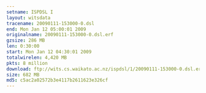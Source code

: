```yaml
---
setname: ISPDSL I
layout: witsdata
tracename: 20090111-153000-0.dsl
end: Mon Jan 12 05:00:01 2009
originalname: 20090111-153000-0.dsl.erf
gzsize: 286 MB
len: 0:30:00
start: Mon Jan 12 04:30:01 2009
totalwirelen: 4,420 MB
pkts: 8 million
download: ftp://wits.cs.waikato.ac.nz/ispdsl/1/20090111-153000-0.dsl.erf.gz
size: 682 MB
md5: c5ac2a02572b3e4117b2611623e326cf
---
```

